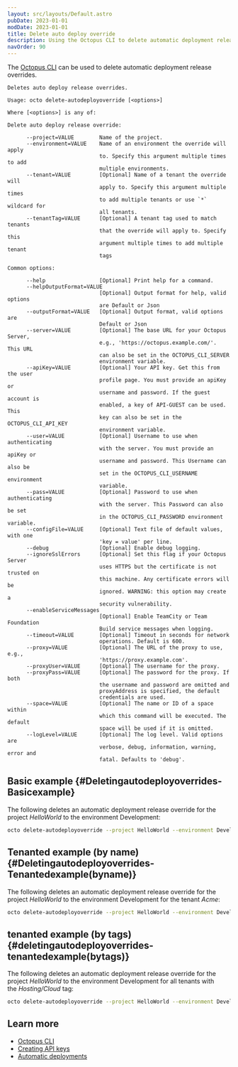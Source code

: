 ```yaml
---
layout: src/layouts/Default.astro
pubDate: 2023-01-01
modDate: 2023-01-01
title: Delete auto deploy override
description: Using the Octopus CLI to delete automatic deployment release overrides.
navOrder: 90
---
```


The [Octopus CLI](/docs/octopus-rest-api/octopus-cli/) can be used to delete automatic deployment release overrides.

```
Deletes auto deploy release overrides.

Usage: octo delete-autodeployoverride [<options>]

Where [<options>] is any of:

Delete auto deploy release override:

      --project=VALUE        Name of the project.
      --environment=VALUE    Name of an environment the override will apply
                             to. Specify this argument multiple times to add
                             multiple environments.
      --tenant=VALUE         [Optional] Name of a tenant the override will
                             apply to. Specify this argument multiple times
                             to add multiple tenants or use `*` wildcard for
                             all tenants.
      --tenantTag=VALUE      [Optional] A tenant tag used to match tenants
                             that the override will apply to. Specify this
                             argument multiple times to add multiple tenant
                             tags

Common options:

      --help                 [Optional] Print help for a command.
      --helpOutputFormat=VALUE
                             [Optional] Output format for help, valid options
                             are Default or Json
      --outputFormat=VALUE   [Optional] Output format, valid options are
                             Default or Json
      --server=VALUE         [Optional] The base URL for your Octopus Server,
                             e.g., 'https://octopus.example.com/'. This URL
                             can also be set in the OCTOPUS_CLI_SERVER
                             environment variable.
      --apiKey=VALUE         [Optional] Your API key. Get this from the user
                             profile page. You must provide an apiKey or
                             username and password. If the guest account is
                             enabled, a key of API-GUEST can be used. This
                             key can also be set in the OCTOPUS_CLI_API_KEY
                             environment variable.
      --user=VALUE           [Optional] Username to use when authenticating
                             with the server. You must provide an apiKey or
                             username and password. This Username can also be
                             set in the OCTOPUS_CLI_USERNAME environment
                             variable.
      --pass=VALUE           [Optional] Password to use when authenticating
                             with the server. This Password can also be set
                             in the OCTOPUS_CLI_PASSWORD environment variable.
      --configFile=VALUE     [Optional] Text file of default values, with one
                             'key = value' per line.
      --debug                [Optional] Enable debug logging.
      --ignoreSslErrors      [Optional] Set this flag if your Octopus Server
                             uses HTTPS but the certificate is not trusted on
                             this machine. Any certificate errors will be
                             ignored. WARNING: this option may create a
                             security vulnerability.
      --enableServiceMessages
                             [Optional] Enable TeamCity or Team Foundation
                             Build service messages when logging.
      --timeout=VALUE        [Optional] Timeout in seconds for network
                             operations. Default is 600.
      --proxy=VALUE          [Optional] The URL of the proxy to use, e.g.,
                             'https://proxy.example.com'.
      --proxyUser=VALUE      [Optional] The username for the proxy.
      --proxyPass=VALUE      [Optional] The password for the proxy. If both
                             the username and password are omitted and
                             proxyAddress is specified, the default
                             credentials are used.
      --space=VALUE          [Optional] The name or ID of a space within
                             which this command will be executed. The default
                             space will be used if it is omitted.
      --logLevel=VALUE       [Optional] The log level. Valid options are
                             verbose, debug, information, warning, error and
                             fatal. Defaults to 'debug'.
```

## Basic example {#Deletingautodeployoverrides-Basicexample}

The following deletes an automatic deployment release override for the project *HelloWorld* to the environment Development:

```bash
octo delete-autodeployoverride --project HelloWorld --environment Development --server http://octopus/ --apikey API-ABCDEF123456
```

## Tenanted example (by name) {#Deletingautodeployoverrides-Tenantedexample(byname)}

The following deletes an automatic deployment release override for the project *HelloWorld* to the environment Development for the tenant *Acme*:

```bash
octo delete-autodeployoverride --project HelloWorld --environment Development --tenant Acme --server http://octopus/ --apikey API-ABCDEF123456
```

## tenanted example (by tags) {#deletingautodeployoverrides-tenantedexample(bytags)}

The following deletes an automatic deployment release override for the project *HelloWorld* to the environment Development for all tenants with the *Hosting/Cloud* tag:

```bash
octo delete-autodeployoverride --project HelloWorld --environment Development --tenanttag Hosting/Cloud --server http://octopus/ --apikey API-ABCDEF123456
```

## Learn more

- [Octopus CLI](/docs/octopus-rest-api/octopus-cli/)
- [Creating API keys](/docs/octopus-rest-api/how-to-create-an-api-key/)
- [Automatic deployments](/docs/projects/project-triggers/deployment-target-triggers/)
